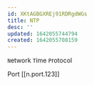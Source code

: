 ```yaml
---
id: XKtAGBGXREj91RDRgdWGs
title: NTP
desc: ''
updated: 1642055744794
created: 1642055708159
---
```


`N`etwork `T`ime `P`rotocol

Port [[n.port.123]]

